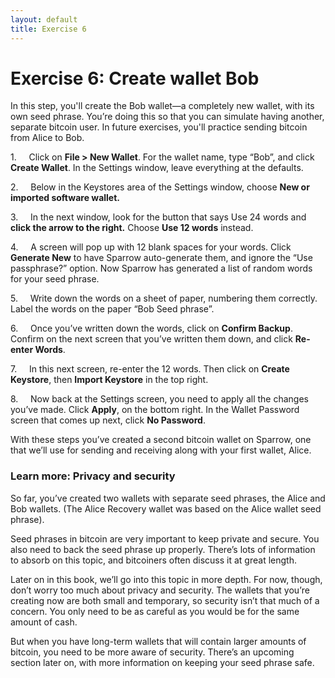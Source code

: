 ```yaml
---
layout: default
title: Exercise 6
---
```

# Exercise 6: Create wallet Bob

In this step, you'll create the Bob wallet—a completely new wallet, with its own seed phrase. You’re doing this so that you can simulate having another, separate bitcoin user. In future exercises, you'll practice sending bitcoin from Alice to Bob.

1.     Click on **File > New Wallet**. For the wallet name, type “Bob”, and click **Create Wallet**. In the Settings window, leave everything at the defaults.

2.     Below in the Keystores area of the Settings window, choose **New or imported software wallet.**

3.     In the next window, look for the button that says Use 24 words and **click the arrow to the right.** Choose **Use 12 words** instead.

4.     A screen will pop up with 12 blank spaces for your words. Click **Generate New** to have Sparrow auto-generate them, and ignore the “Use passphrase?” option. Now Sparrow has generated a list of random words for your seed phrase.

5.     Write down the words on a sheet of paper, numbering them correctly. Label the words on the paper “Bob Seed phrase”.

6.     Once you’ve written down the words, click on **Confirm Backup**. Confirm on the next screen that you’ve written them down, and click **Re-enter Words**.

7.     In this next screen, re-enter the 12 words. Then click on **Create Keystore**, then **Import Keystore** in the top right.

8.     Now back at the Settings screen, you need to apply all the changes you’ve made. Click **Apply**, on the bottom right. In the Wallet Password screen that comes up next, click **No Password**.

With these steps you’ve created a second bitcoin wallet on Sparrow, one that we’ll use for sending and receiving along with your first wallet, Alice.

### Learn more: Privacy and security

So far, you’ve created two wallets with separate seed phrases, the Alice and Bob wallets. (The Alice Recovery wallet was based on the Alice wallet seed phrase).

Seed phrases in bitcoin are very important to keep private and secure. You also need to back the seed phrase up properly. There’s lots of information to absorb on this topic, and bitcoiners often discuss it at great length.

Later on in this book, we’ll go into this topic in more depth. For now, though, don’t worry too much about privacy and security. The wallets that you’re creating now are both small and temporary, so security isn’t that much of a concern. You only need to be as careful as you would be for the same amount of cash.

But when you have long-term wallets that will contain larger amounts of bitcoin, you need to be more aware of security. There’s an upcoming section later on, with more information on keeping your seed phrase safe.